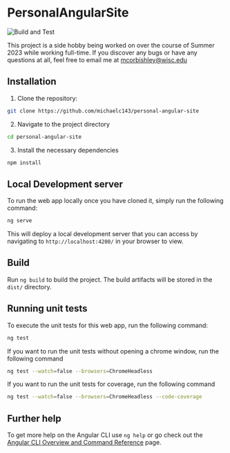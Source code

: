 # PersonalAngularSite

![Build and Test](https://github.com/michaelc143/personal-angular-site/actions/workflows/docker-image.yml/badge.svg)

This project is a side hobby being worked on over the course of Summer 2023 while working full-time. If you discover any bugs or have any questions at all, feel free to email me at mcorbishley@wisc.edu

## Installation

1. Clone the repository: 
```bash
git clone https://github.com/michaelc143/personal-angular-site
```
2. Navigate to the project directory
```bash
cd personal-angular-site
```
3. Install the necessary dependencies
```bash
npm install
```

## Local Development server

To run the web app locally once you have cloned it, simply run the following command:
```bash
ng serve
```

This will deploy a local development server that you can access by navigating to `http://localhost:4200/` in your browser to view.

## Build

Run `ng build` to build the project. The build artifacts will be stored in the `dist/` directory.

## Running unit tests

To execute the unit tests for this web app, run the following command:
```bash
ng test
```

If you want to run the unit tests without opening a chrome window, run the following command
```bash
ng test --watch=false --browsers=ChromeHeadless
```

If you want to run the unit tests for coverage, run the following command
```bash
ng test --watch=false --browsers=ChromeHeadless --code-coverage
```

## Further help

To get more help on the Angular CLI use `ng help` or go check out the [Angular CLI Overview and Command Reference](https://angular.io/cli) page.
